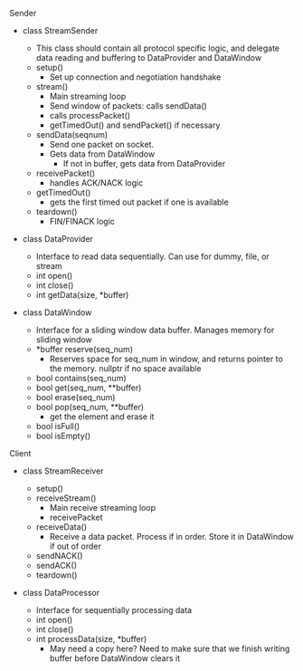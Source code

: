 Sender

- class StreamSender
  - This class should contain all protocol specific logic, and delegate data reading and buffering to DataProvider and DataWindow
  - setup()
    - Set up connection and negotiation handshake
  - stream()
    - Main streaming loop
    - Send window of packets: calls sendData()
    - calls processPacket()
    - getTimedOut() and sendPacket() if necessary
  - sendData(seqnum)
    - Send one packet on socket.
    - Gets data from DataWindow
      - If not in buffer, gets data from DataProvider
  - receivePacket()
    - handles ACK/NACK logic
  - getTimedOut()
    - gets the first timed out packet if one is available
  - teardown()
    - FIN/FINACK logic

- class DataProvider
  - Interface to read data sequentially. Can use for dummy, file, or stream
  - int open()
  - int close()
  - int getData(size, *buffer)

- class DataWindow
  - Interface for a sliding window data buffer. Manages memory for sliding window
  - *buffer reserve(seq_num)
    - Reserves space for seq_num in window, and returns pointer to the memory. nullptr if no space available
  - bool contains(seq_num)
  - bool get(seq_num, **buffer)
  - bool erase(seq_num)
  - bool pop(seq_num, **buffer)
    - get the element and erase it
  - bool isFull()
  - bool isEmpty()


Client

- class StreamReceiver
  - setup()
  - receiveStream()
    - Main receive streaming loop
    - receivePacket
  - receiveData()
    - Receive a data packet. Process if in order. Store it in DataWindow if out of order
  - sendNACK()
  - sendACK()
  - teardown()

- class DataProcessor
  - Interface for sequentially processing data
  - int open()
  - int close()
  - int processData(size, *buffer)
    - May need a copy here? Need to make sure that we finish writing buffer before DataWindow clears it

